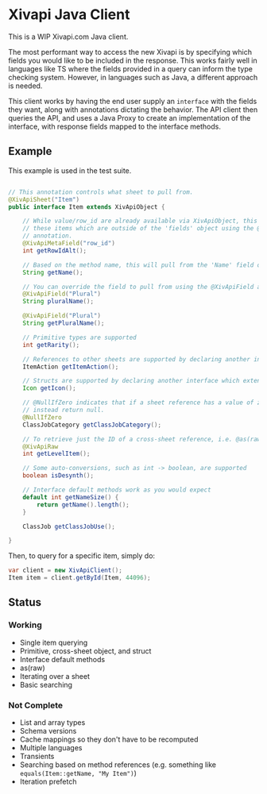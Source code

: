 # Xivapi Java Client

This is a WIP Xivapi.com Java client.

The most performant way to access the new Xivapi is by specifying which fields you would like to be
included in the response. This works fairly well in languages like TS where the fields provided in
a query can inform the type checking system. However, in languages such as Java, a different approach
is needed.

This client works by having the end user supply an `interface` with the fields they want, along with
annotations dictating the behavior. The API client then queries the API, and uses a Java Proxy to
create an implementation of the interface, with response fields mapped to the interface methods.

## Example

This example is used in the test suite.

```java

// This annotation controls what sheet to pull from.
@XivApiSheet("Item")
public interface Item extends XivApiObject {

	// While value/row_id are already available via XivApiObject, this shows how to query
	// these items which are outside of the 'fields' object using the @XivApiMetaField
	// annotation.
	@XivApiMetaField("row_id")
	int getRowIdAlt();

	// Based on the method name, this will pull from the 'Name' field on the response.
	String getName();

	// You can override the field to pull from using the @XivApiField annotation.
	@XivApiField("Plural")
	String pluralName();

	@XivApiField("Plural")
	String getPluralName();

	// Primitive types are supported
	int getRarity();

	// References to other sheets are supported by declaring another interface which extends XivApiObject
	ItemAction getItemAction();

	// Structs are supported by declaring another interface which extends XivApiStruct
	Icon getIcon();

	// @NullIfZero indicates that if a sheet reference has a value of zero, it should
	// instead return null.
	@NullIfZero
	ClassJobCategory getClassJobCategory();

	// To retrieve just the ID of a cross-sheet reference, i.e. @as(raw), use the @XivApiRaw annotation.
	@XivApiRaw
	int getLevelItem();

	// Some auto-conversions, such as int -> boolean, are supported
	boolean isDesynth();

	// Interface default methods work as you would expect
	default int getNameSize() {
		return getName().length();
	}

	ClassJob getClassJobUse();

}
```

Then, to query for a specific item, simply do:

```java
var client = new XivApiClient();
Item item = client.getById(Item, 44096);
```


## Status

### Working

- Single item querying
- Primitive, cross-sheet object, and struct
- Interface default methods
- as(raw)
- Iterating over a sheet
- Basic searching

### Not Complete

- List and array types
- Schema versions
- Cache mappings so they don't have to be recomputed
- Multiple languages
- Transients
- Searching based on method references (e.g. something like  `equals(Item::getName, "My Item")`)
- Iteration prefetch
